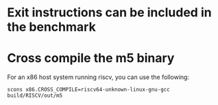 # Exit instructions can be included in the benchmark

# Cross compile the m5 binary
For an x86 host system running riscv, you can use the following:
```
scons x86.CROSS_COMPILE=riscv64-unknown-linux-gnu-gcc build/RISCV/out/m5
```
